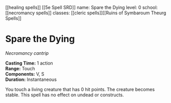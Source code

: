 [[healing spells]]
[[5e Spell SRD]]
name: Spare the Dying
level: 0
school: [[necromancy spells]]
classes: [[cleric spells]][[Ruins of Symbaroum Theurg Spells]]

# Spare the Dying 
_Necromancy cantrip_ 

**Casting Time:** 1 action    
**Range:** Touch    
**Components:** V, S    
**Duration:** Instantaneous 

You touch a living creature that has 0 hit points. The creature becomes stable. This spell has no effect on undead or constructs.